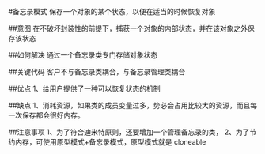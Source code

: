 

#备忘录模式
保存一个对象的某个状态，以便在适当的时候恢复对象


##意图
在不破坏封装性的前提下，捕获一个对象的内部状态，并在该对象之外保存该状态


##如何解决
通过一个备忘录类专门存储对象状态

##关键代码
客户不与备忘录类耦合，与备忘录管理类耦合

##优点
    1、给用户提供了一种可以恢复状态的机制
    
##缺点
    1、消耗资源，如果类的成员变量过多，势必会占用比较大的资源，而且每一次保存都会很好内存。
   
##注意事项
    1、为了符合迪米特原则，还要增加一个管理备忘录的类，
    2、为了节约内存，可使用原型模式+备忘录模式，原型模式就是 cloneable
